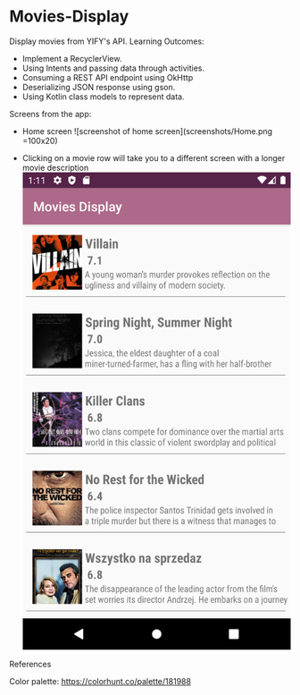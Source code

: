 # Movies-Display
Display movies from YIFY's API.
Learning Outcomes:
- Implement a RecyclerView.
- Using Intents and passing data through activities.
- Consuming a REST API endpoint using OkHttp
- Deserializing JSON response using gson.
- Using Kotlin class models to represent data.

Screens from the app:
- Home screen
![screenshot of home screen](screenshots/Home.png =100x20)

- Clicking on a movie row will take you to a different screen with a longer movie description
![screenshot of home screen](screenshots/Home.png)

References

Color palette:
https://colorhunt.co/palette/181988
